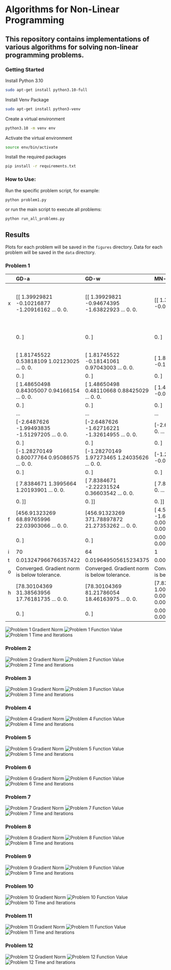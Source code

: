 # Algorithms for Non-Linear Programming

## This repository contains implementations of various algorithms for solving non-linear programming problems.

### Getting Started

Install Python 3.10
```bash
sudo apt-get install python3.10-full
```

Install Venv Package
```bash
sudo apt-get install python3-venv
```

Create a virtual environment
```bash
python3.10 -m venv env
```

Activate the virtual environment
```bash
source env/bin/activate
```

Install the required packages
```bash
pip install -r requirements.txt
```

### How to Use:

Run the specific problem script, for example:
```bash
python problem1.py
```

or run the main script to execute all problems:
```bash
python run_all_problems.py
```

## Results

Plots for each problem will be saved in the `figures` directory. Data for each problem will be saved in the `data` directory.

### Problem 1

<!-- BEGIN_PROBLEM_1_TABLE -->

|    | GD-a                                                          | GD-w                                                          | MN-a                                                                 | MN-w                                                                 | BFGS-a                                                        | BFGS-w                                                        | L-BFGS-a                                                      | L-BFGS-w                                                      | DFP-a                                                                    | DFP-w                                                                    | NCG-a                                                                   | NCG-w                                                                   |
|:---|:--------------------------------------------------------------|:--------------------------------------------------------------|:---------------------------------------------------------------------|:---------------------------------------------------------------------|:--------------------------------------------------------------|:--------------------------------------------------------------|:--------------------------------------------------------------|:--------------------------------------------------------------|:-------------------------------------------------------------------------|:-------------------------------------------------------------------------|:------------------------------------------------------------------------|:------------------------------------------------------------------------|
| x  | [[ 1.39929821 -0.10216877 -1.20916162 ...  0.          0.     | [[ 1.39929821 -0.94674395 -1.63822923 ...  0.          0.     | [[ 1.39929821 -0.04418353  0.         ...  0.          0.            | [[ 1.39929821 -0.04418353  0.         ...  0.          0.            | [[ 1.39929821 -0.10216877 -1.35604066 ...  0.          0.     | [[ 1.39929821 -0.94674395 -4.44280601 ...  0.          0.     | [[ 1.39929821 -0.10216877 -0.8347908  ...  0.          0.     | [[ 1.39929821 -0.94674395 -0.8347908  ...  0.          0.     | [-0.04418353 -0.12059312 -0.07392218 -0.10195259 -0.09668032 -0.10425479 | [-0.04418353 -0.12059312 -0.07392217 -0.10195258 -0.09668033 -0.10425479 | [-0.04418353 -0.12059312 -0.07392217 -0.10195259 -0.09668032 -0.1042548 | [-0.04418353 -0.12059312 -0.07392217 -0.10195259 -0.09668032 -0.1042548 |
|    |    0.        ]                                                |    0.        ]                                                |    0.        ]                                                       |    0.        ]                                                       |    0.        ]                                                |    0.        ]                                                |    0.        ]                                                |    0.        ]                                                |  -0.12505469  0.01016127 -0.07622737 -0.11813431]                        |  -0.12505469  0.01016128 -0.07622738 -0.11813431]                        |  -0.12505469  0.01016127 -0.07622737 -0.11813431]                       |  -0.12505469  0.01016127 -0.07622737 -0.11813431]                       |
|    |  [ 1.81745522  0.53818109  1.02123025 ...  0.          0.     |  [ 1.81745522 -0.18141061  0.97043003 ...  0.          0.     |  [ 1.81745522 -0.12059312  0.         ...  0.          0.            |  [ 1.81745522 -0.12059312  0.         ...  0.          0.            |  [ 1.81745522  0.53818109  0.64961981 ...  0.          0.     |  [ 1.81745522 -0.18141061  0.52663123 ...  0.          0.     |  [ 1.81745522  0.53818109  0.81751069 ...  0.          0.     |  [ 1.81745522 -0.18141061  0.81751069 ...  0.          0.     |                                                                          |                                                                          |                                                                         |                                                                         |
|    |    0.        ]                                                |    0.        ]                                                |    0.        ]                                                       |    0.        ]                                                       |    0.        ]                                                |    0.        ]                                                |    0.        ]                                                |    0.        ]                                                |                                                                          |                                                                          |                                                                         |                                                                         |
|    |  [ 1.48650498  0.84305007  0.94166154 ...  0.          0.     |  [ 1.48650498  0.48110668  0.88425029 ...  0.          0.     |  [ 1.48650498 -0.07392218  0.         ...  0.          0.            |  [ 1.48650498 -0.07392218  0.         ...  0.          0.            |  [ 1.48650498  0.84305007  0.77969335 ...  0.          0.     |  [ 1.48650498  0.48110668  0.46408864 ...  0.          0.     |  [ 1.48650498  0.84305007  0.89209757 ...  0.          0.     |  [ 1.48650498  0.48110668  0.89209757 ...  0.          0.     |                                                                          |                                                                          |                                                                         |                                                                         |
|    |    0.        ]                                                |    0.        ]                                                |    0.        ]                                                       |    0.        ]                                                       |    0.        ]                                                |    0.        ]                                                |    0.        ]                                                |    0.        ]                                                |                                                                          |                                                                          |                                                                         |                                                                         |
|    |  ...                                                          |  ...                                                          |  ...                                                                 |  ...                                                                 |  ...                                                          |  ...                                                          |  ...                                                          |  ...                                                          |                                                                          |                                                                          |                                                                         |                                                                         |
|    |  [-2.6487626  -1.99493835 -1.51297205 ...  0.          0.     |  [-2.6487626  -1.62716221 -1.32614955 ...  0.          0.     |  [-2.6487626   0.01016127  0.         ...  0.          0.            |  [-2.6487626   0.01016127  0.         ...  0.          0.            |  [-2.6487626  -1.99493835 -1.44899848 ...  0.          0.     |  [-2.6487626  -1.62716221 -0.10498818 ...  0.          0.     |  [-2.6487626  -1.99493835 -1.67596459 ...  0.          0.     |  [-2.6487626  -1.62716221 -1.67596459 ...  0.          0.     |                                                                          |                                                                          |                                                                         |                                                                         |
|    |    0.        ]                                                |    0.        ]                                                |    0.        ]                                                       |    0.        ]                                                       |    0.        ]                                                |    0.        ]                                                |    0.        ]                                                |    0.        ]                                                |                                                                          |                                                                          |                                                                         |                                                                         |
|    |  [-1.28270149  0.80077764  0.95086575 ...  0.          0.     |  [-1.28270149  1.97273465  1.24035626 ...  0.          0.     |  [-1.28270149 -0.07622737  0.         ...  0.          0.            |  [-1.28270149 -0.07622737  0.         ...  0.          0.            |  [-1.28270149  0.80077764  1.39419644 ...  0.          0.     |  [-1.28270149  1.97273465  3.24118991 ...  0.          0.     |  [-1.28270149  0.80077764  0.93932833 ...  0.          0.     |  [-1.28270149  1.97273465  0.93932833 ...  0.          0.     |                                                                          |                                                                          |                                                                         |                                                                         |
|    |    0.        ]                                                |    0.        ]                                                |    0.        ]                                                       |    0.        ]                                                       |    0.        ]                                                |    0.        ]                                                |    0.        ]                                                |    0.        ]                                                |                                                                          |                                                                          |                                                                         |                                                                         |
|    |  [ 7.8384671   1.3995664   1.20193901 ...  0.          0.     |  [ 7.8384671  -2.22231524  0.36603542 ...  0.          0.     |  [ 7.8384671  -0.11813431  0.         ...  0.          0.            |  [ 7.8384671  -0.11813431  0.         ...  0.          0.            |  [ 7.8384671   1.3995664  -0.21415956 ...  0.          0.     |  [ 7.8384671  -2.22231524 -5.45426804 ...  0.          0.     |  [ 7.8384671   1.3995664   1.14003182 ...  0.          0.     |  [ 7.8384671  -2.22231524  1.14003182 ...  0.          0.     |                                                                          |                                                                          |                                                                         |                                                                         |
|    |    0.        ]]                                               |    0.        ]]                                               |    0.        ]]                                                      |    0.        ]]                                                      |    0.        ]]                                               |    0.        ]]                                               |    0.        ]]                                               |    0.        ]]                                               |                                                                          |                                                                          |                                                                         |                                                                         |
| f  | [456.91323269  68.89765996  22.03903066 ...   0.           0. | [456.91323269 371.78897872  21.27353262 ...   0.           0. | [ 4.56913233e+02 -1.68290135e-01  0.00000000e+00 ...  0.00000000e+00 | [ 4.56913233e+02 -1.68290135e-01  0.00000000e+00 ...  0.00000000e+00 | [456.91323269  68.89765996  22.99806441 ...   0.           0. | [456.91323269 371.78897872 255.61677574 ...   0.           0. | [456.91323269  68.89765996  13.24051152 ...   0.           0. | [456.91323269 371.78897872  13.24051152 ...   0.           0. | [456.91323269  68.89765996  23.41560088 ...   0.           0.            | [456.91323269 371.78897872 221.0248285  ...   0.           0.            | [ 4.56913233e+02 -1.17471770e-01 -1.68289602e-01 ...  0.00000000e+00    | [ 4.56913233e+02 -1.17471770e-01 -1.68289602e-01 ...  0.00000000e+00    |
|    |    0.        ]                                                |    0.        ]                                                |   0.00000000e+00  0.00000000e+00]                                    |   0.00000000e+00  0.00000000e+00]                                    |    0.        ]                                                |    0.        ]                                                |    0.        ]                                                |    0.        ]                                                |    0.        ]                                                           |    0.        ]                                                           |   0.00000000e+00  0.00000000e+00]                                       |   0.00000000e+00  0.00000000e+00]                                       |
| i  | 70                                                            | 64                                                            | 1                                                                    | 1                                                                    | 17                                                            | 20                                                            | 17                                                            | 17                                                            | 14                                                                       | 20                                                                       | 4                                                                       | 4                                                                       |
| t  | 0.013247966766357422                                          | 0.019649505615234375                                          | 0.0012216567993164062                                                | 0.0012562274932861328                                                | 0.004320859909057617                                          | 0.006079196929931641                                          | 0.0059854984283447266                                         | 0.006665706634521484                                          | 0.0038068294525146484                                                    | 0.005976200103759766                                                     | 0.002588033676147461                                                    | 0.0027914047241210938                                                   |
| o  | Converged. Gradient norm is below tolerance.                  | Converged. Gradient norm is below tolerance.                  | Converged. Gradient norm is below tolerance.                         | Converged. Gradient norm is below tolerance.                         | Converged. Gradient norm is below tolerance.                  | Converged. Gradient norm is below tolerance.                  | Converged. Gradient norm is below tolerance.                  | Converged. Gradient norm is below tolerance.                  | Converged. Gradient norm is below tolerance.                             | Converged. Gradient norm is below tolerance.                             | Converged. Gradient norm is below tolerance.                            | Converged. Gradient norm is below tolerance.                            |
| h  | [78.30104369 31.38563956 17.76181735 ...  0.          0.      | [78.30104369 81.21786054 18.46163975 ...  0.          0.      | [7.83010437e+01 1.00680457e-14 0.00000000e+00 ... 0.00000000e+00     | [7.83010437e+01 1.00680457e-14 0.00000000e+00 ... 0.00000000e+00     | [78.30104369 31.38563956 16.81113357 ...  0.          0.      | [78.30104369 81.21786054 55.85758088 ...  0.          0.      | [78.30104369 31.38563956  8.70415902 ...  0.          0.      | [78.30104369 81.21786054  8.70415902 ...  0.          0.      | [78.30104369 31.38563956 17.0206079  ...  0.          0.                 | [78.30104369 81.21786054 51.96637067 ...  0.          0.                 | [7.83010437e+01 5.83176544e-01 2.17023605e-03 ... 0.00000000e+00        | [7.83010437e+01 5.83176544e-01 2.17023605e-03 ... 0.00000000e+00        |
|    |   0.        ]                                                 |   0.        ]                                                 |  0.00000000e+00 0.00000000e+00]                                      |  0.00000000e+00 0.00000000e+00]                                      |   0.        ]                                                 |   0.        ]                                                 |   0.        ]                                                 |   0.        ]                                                 |   0.        ]                                                            |   0.        ]                                                            |  0.00000000e+00 0.00000000e+00]                                         |  0.00000000e+00 0.00000000e+00]                                         |

<!-- END_PROBLEM_1_TABLE -->

![Problem 1 Gradient Norm](figures/Problem1_grad_norm.png)
![Problem 1 Function Value](figures/Problem1_function_value.png)
![Problem 1 Time and Iterations](figures/Problem1_time_iterations_side_by_side.png)


### Problem 2
![Problem 2 Gradient Norm](figures/Problem2_grad_norm.png)
![Problem 2 Function Value](figures/Problem2_function_value.png)
![Problem 2 Time and Iterations](figures/Problem2_time_iterations_side_by_side.png)

### Problem 3
![Problem 3 Gradient Norm](figures/Problem3_grad_norm.png)
![Problem 3 Function Value](figures/Problem3_function_value.png)
![Problem 3 Time and Iterations](figures/Problem3_time_iterations_side_by_side.png)

### Problem 4
![Problem 4 Gradient Norm](figures/Problem4_grad_norm.png)
![Problem 4 Function Value](figures/Problem4_function_value.png)
![Problem 4 Time and Iterations](figures/Problem4_time_iterations_side_by_side.png)

### Problem 5
![Problem 5 Gradient Norm](figures/Problem5_grad_norm.png)
![Problem 5 Function Value](figures/Problem5_function_value.png)
![Problem 5 Time and Iterations](figures/Problem5_time_iterations_side_by_side.png)

### Problem 6
![Problem 6 Gradient Norm](figures/Problem6_grad_norm.png)
![Problem 6 Function Value](figures/Problem6_function_value.png)
![Problem 6 Time and Iterations](figures/Problem6_time_iterations_side_by_side.png)

### Problem 7
![Problem 7 Gradient Norm](figures/Problem7_grad_norm.png)
![Problem 7 Function Value](figures/Problem7_function_value.png)
![Problem 7 Time and Iterations](figures/Problem7_time_iterations_side_by_side.png)

### Problem 8
![Problem 8 Gradient Norm](figures/Problem8_grad_norm.png)
![Problem 8 Function Value](figures/Problem8_function_value.png)
![Problem 8 Time and Iterations](figures/Problem8_time_iterations_side_by_side.png)

### Problem 9
![Problem 9 Gradient Norm](figures/Problem9_grad_norm.png)
![Problem 9 Function Value](figures/Problem9_function_value.png)
![Problem 9 Time and Iterations](figures/Problem9_time_iterations_side_by_side.png)

### Problem 10
![Problem 10 Gradient Norm](figures/Problem10_grad_norm.png)
![Problem 10 Function Value](figures/Problem10_function_value.png)
![Problem 10 Time and Iterations](figures/Problem10_time_iterations_side_by_side.png)

### Problem 11
![Problem 11 Gradient Norm](figures/Problem11_grad_norm.png)
![Problem 11 Function Value](figures/Problem11_function_value.png)
![Problem 11 Time and Iterations](figures/Problem11_time_iterations_side_by_side.png)

### Problem 12
![Problem 12 Gradient Norm](figures/Problem12_grad_norm.png)
![Problem 12 Function Value](figures/Problem12_function_value.png)
![Problem 12 Time and Iterations](figures/Problem12_time_iterations_side_by_side.png)
